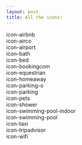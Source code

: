 ```yaml
---
layout: post
title: All the icons!
---
```

<div class="icons row"><div class="col-md-3 col-md-4"><div class="icons__item" data-name="airbnb"><i class="ri-md  icon-airbnb"></i> icon-airbnb</div></div><div class="col-md-3 col-md-4"><div class="icons__item" data-name="airco"><i class="ri-md  icon-airco"></i> icon-airco</div></div><div class="col-md-3 col-md-4"><div class="icons__item" data-name="airport"><i class="ri-md  icon-airport"></i> icon-airport</div></div><div class="col-md-3 col-md-4"><div class="icons__item" data-name="bath"><i class="ri-md  icon-bath"></i> icon-bath</div></div><div class="col-md-3 col-md-4"><div class="icons__item" data-name="bed"><i class="ri-md  icon-bed"></i> icon-bed</div></div><div class="col-md-3 col-md-4"><div class="icons__item" data-name="bookingcom"><i class="ri-md  icon-bookingcom"></i> icon-bookingcom</div></div><div class="col-md-3 col-md-4"><div class="icons__item" data-name="equestrian"><i class="ri-md  icon-equestrian"></i> icon-equestrian</div></div><div class="col-md-3 col-md-4"><div class="icons__item" data-name="homeaway"><i class="ri-md  icon-homeaway"></i> icon-homeaway</div></div><div class="col-md-3 col-md-4"><div class="icons__item" data-name="parking-o"><i class="ri-md  icon-parking-o"></i> icon-parking-o</div></div><div class="col-md-3 col-md-4"><div class="icons__item" data-name="parking"><i class="ri-md  icon-parking"></i> icon-parking</div></div><div class="col-md-3 col-md-4"><div class="icons__item" data-name="pets"><i class="ri-md  icon-pets"></i> icon-pets</div></div><div class="col-md-3 col-md-4"><div class="icons__item" data-name="shower"><i class="ri-md  icon-shower"></i> icon-shower</div></div><div class="col-md-3 col-md-4"><div class="icons__item" data-name="swimming-pool-indoor"><i class="ri-md  icon-swimming-pool-indoor"></i> icon-swimming-pool-indoor</div></div><div class="col-md-3 col-md-4"><div class="icons__item" data-name="swimming-pool"><i class="ri-md  icon-swimming-pool"></i> icon-swimming-pool</div></div><div class="col-md-3 col-md-4"><div class="icons__item" data-name="taxi"><i class="ri-md  icon-taxi"></i> icon-taxi</div></div><div class="col-md-3 col-md-4"><div class="icons__item" data-name="tripadvisor"><i class="ri-md  icon-tripadvisor"></i> icon-tripadvisor</div></div><div class="col-md-3 col-md-4"><div class="icons__item" data-name="wifi"><i class="ri-md  icon-wifi"></i> icon-wifi</div></div></div>